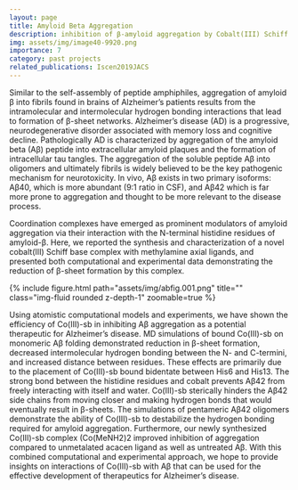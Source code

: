 ```yaml
---
layout: page
title: Amyloid Beta Aggregation
description: inhibition of β-amyloid aggregation by Cobalt(III) Schiff base complexes
img: assets/img/image40-9920.png
importance: 7
category: past projects
related_publications: Iscen2019JACS
---
```


Similar to the self-assembly of peptide amphiphiles, aggregation of amyloid β into fibrils found in brains of Alzheimer’s patients results from the intramolecular and intermolecular hydrogen bonding interactions that lead to formation of β-sheet networks. Alzheimer’s disease (AD) is a progressive, neurodegenerative disorder associated with memory loss and cognitive decline. Pathologically AD is characterized by aggregation of the amyloid beta (Aβ) peptide into extracellular amyloid plaques and the formation of intracellular tau tangles. The aggregation of the soluble peptide Aβ into oligomers and ultimately fibrils is widely believed to be the key pathogenic mechanism for neurotoxicity. In vivo, Aβ exists in two primary isoforms: Aβ40, which is more abundant (9:1 ratio in CSF), and Aβ42 which is far more prone to aggregation and thought to be more relevant to the disease process.

Coordination complexes have emerged as prominent modulators of amyloid aggregation via their interaction with the N-terminal histidine residues of amyloid-β. Here, we reported the synthesis and characterization of a novel cobalt(III) Schiff base complex with methylamine axial ligands, and presented both computational and experimental data demonstrating the reduction of β-sheet formation by this complex.

<div class="row">
    <div class="col-sm mt-3 mt-md-0">
        {% include figure.html path="assets/img/abfig.001.png" title="" class="img-fluid rounded z-depth-1" zoomable=true %}
    </div>
</div>

Using atomistic computational models and experiments, we have shown the efficiency of Co(III)-sb in inhibiting Aβ aggregation as a potential therapeutic for Alzheimer’s disease. MD simulations of bound Co(III)-sb on monomeric Aβ folding demonstrated reduction in β-sheet formation, decreased intermolecular hydrogen bonding between the N- and C-termini, and increased distance between residues. These effects are primarily due to the placement of Co(III)-sb bound bidentate between His6 and His13. The strong bond between the histidine residues and cobalt prevents Aβ42 from freely interacting with itself and water. Co(III)-sb sterically hinders the Aβ42 side chains from moving closer and making hydrogen bonds that would eventually result in β-sheets. The simulations of pentameric Aβ42 oligomers demonstrate the ability of Co(III)-sb to destabilize the hydrogen bonding required for amyloid aggregation. Furthermore, our newly synthesized Co(III)-sb complex (Co(MeNH2)2 improved inhibition of aggregation compared to unmetalated acacen ligand as well as untreated Aβ. With this combined computational and experimental approach, we hope to provide insights on interactions of Co(III)-sb with Aβ that can be used for the effective development of therapeutics for Alzheimer’s disease.


